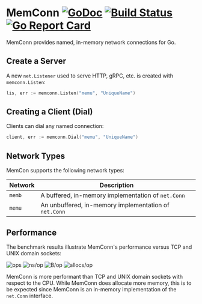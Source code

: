# MemConn [![GoDoc](https://godoc.org/github.com/akutz/memconn?status.svg)](http://godoc.org/github.com/akutz/memconn) [![Build Status](http://travis-ci.org/akutz/memconn.svg?branch=master)](https://travis-ci.org/akutz/memconn) [![Go Report Card](http://goreportcard.com/badge/akutz/memconn)](http://goreportcard.com/report/akutz/memconn)
MemConn provides named, in-memory network connections for Go.

## Create a Server
A new `net.Listener` used to serve HTTP, gRPC, etc. is created with
`memconn.Listen`:

```go
lis, err := memconn.Listen("memu", "UniqueName")
```

## Creating a Client (Dial)
Clients can dial any named connection:

```go
client, err := memconn.Dial("memu", "UniqueName")
```

## Network Types
MemCon supports the following network types:

| Network | Description |
|---------|-------------|
| `memb`  | A buffered, in-memory implementation of `net.Conn` |
| `memu`  | An unbuffered, in-memory implementation of `net.Conn` |

## Performance
The benchmark results illustrate MemConn's performance versus TCP
and UNIX domain sockets:

![ops](https://imgur.com/o8mXla6.png "Ops (Larger is Better)")
![ns/op](https://imgur.com/8YvPmMU.png "Nanoseconds/Op (Smaller is Better)")
![B/op](https://imgur.com/vQSfIR2.png "Bytes/Op (Smaller is Better)")
![allocs/op](https://imgur.com/k263257.png "Allocs/Op (Smaller is Better)")

MemConn is more performant than TCP and UNIX domain sockets with respect
to the CPU. While MemConn does allocate more memory, this is to be expected
since MemConn is an in-memory implementation of the `net.Conn` interface.
